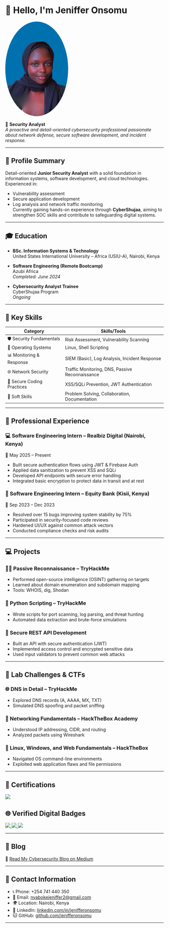 # 👋 Hello, I'm Jeniffer Onsomu

<img src="https://github.com/nifferblue/nifferblue/blob/main/Passport.png" width="200" style="border-radius: 50%;" alt="Jeniffer Onsomu"/>


🎯 **Security Analyst**  
_A proactive and detail-oriented cybersecurity professional passionate about network defense, secure software development, and incident response._



---

## 🧠 Profile Summary

Detail-oriented **Junior Security Analyst** with a solid foundation in information systems, software development, and cloud technologies. Experienced in:
- Vulnerability assessment
- Secure application development
- Log analysis and network traffic monitoring  
Currently gaining hands-on experience through **CyberShujaa**, aiming to strengthen SOC skills and contribute to safeguarding digital systems.

---

## 🎓 Education

- **BSc. Information Systems & Technology**  
  United States International University – Africa (USIU-A), Nairobi, Kenya  
  

- **Software Engineering (Remote Bootcamp)**  
  Azubi Africa  
  _Completed: June 2024_

- **Cybersecurity Analyst Trainee**  
  CyberShujaa Program  
  _Ongoing_

---

## 🧰 Key Skills

| Category                           | Skills/Tools                                           |
|-----------------------------------|--------------------------------------------------------|
| 🛡️ Security Fundamentals           | Risk Assessment, Vulnerability Scanning               |
| 🐧 Operating Systems               | Linux, Shell Scripting                                |
| 📊 Monitoring & Response           | SIEM (Basic), Log Analysis, Incident Response         |
| 🌐 Network Security                | Traffic Monitoring, DNS, Passive Reconnaissance       |
| 🔐 Secure Coding Practices         | XSS/SQLi Prevention, JWT Authentication               |
| 🧠 Soft Skills                     | Problem Solving, Collaboration, Documentation         |

---

## 💼 Professional Experience

### 💻 Software Engineering Intern – Realbiz Digital (Nairobi, Kenya)  
📅 May 2025 – Present
- Built secure authentication flows using JWT & Firebase Auth
- Applied data sanitization to prevent XSS and SQLi
- Developed API endpoints with secure error handling
- Integrated basic encryption to protect data in transit and at rest

### 🏦 Software Engineering Intern – Equity Bank (Kisii, Kenya)  
📅 Sep 2023 – Dec 2023
- Resolved over 15 bugs improving system stability by 75%
- Participated in security-focused code reviews
- Hardened UI/UX against common attack vectors
- Conducted compliance checks and risk audits

---

## 💻 Projects

### 🕵️‍♀️ Passive Reconnaissance – TryHackMe
- Performed open-source intelligence (OSINT) gathering on targets
- Learned about domain enumeration and subdomain mapping
- Tools: WHOIS, dig, Shodan

### 🐍 Python Scripting – TryHackMe
- Wrote scripts for port scanning, log parsing, and threat hunting
- Automated data extraction and brute-force simulations

### 🔧 Secure REST API Development
- Built an API with secure authentication (JWT)
- Implemented access control and encrypted sensitive data
- Used input validators to prevent common web attacks

---

## 🧪 Lab Challenges & CTFs

### 🌐 DNS in Detail – TryHackMe
- Explored DNS records (A, AAAA, MX, TXT)
- Simulated DNS spoofing and packet sniffing

### 🧠 Networking Fundamentals – HackTheBox Academy
- Understood IP addressing, CIDR, and routing
- Analyzed packets using Wireshark

### 🐧 Linux, Windows, and Web Fundamentals – HackTheBox
- Navigated OS command-line environments
- Exploited web application flaws and file permissions

---

## 🏅 Certifications
<div>
    <a href="https://academy.tcm-sec.com/courses/2631779/certificate" target="_blank">
        <img src="https://img.shields.io/badge/-Linux_100%3A_Fundamentals_by_TCM_Security-0C223F?style=for-the-badge&logo=linux&logoColor=white" />
    </a>
    
</div>

## 🌐 Verified Digital Badges
<div>
    <a href="https://www.credly.com/earner/earned/badge/127b313e-2fe1-438b-9e29-321ee5477cbe" target="_blank">
        <img src="https://img.shields.io/badge/-AWS_Knowledge%3A_Serverless-232F3E?style=for-the-badge&logo=Amazon%20AWS&logoColor=white" />
    </a>
    <a href="https://www.credly.com/earner/earned/badge/8ed06fa7-5718-4778-a6b0-25c54c1363b9" target="_blank">
        <img src="https://img.shields.io/badge/-Cisco_Intro_to_Cybersecurity-1BA0D7?style=for-the-badge&logo=Cisco&logoColor=white" />
    </a>
    <a href="https://www.credly.com/earner/earned/badge/d636d1bf-3bde-4b6f-9306-5852b40ef4e0" target="_blank">
        <img src="https://img.shields.io/badge/-Cisco_Networking_Basics-1BA0D7?style=for-the-badge&logo=Cisco&logoColor=white" />
    </a>
</div>



---

## 📝 Blog

📰 [Read My Cybersecurity Blog on Medium](https://medium.com/@jeniffer2)

---

## 📍 Contact Information

- 📞 Phone: +254 741 440 350  
- 📧 Email: nyabokejeniffer2@gmail.com  
- 🌍 Location: Nairobi, Kenya  
- 🔗 LinkedIn: [linkedin.com/in/jenifferonsomu](https://www.linkedin.com/in/jenifferonsomu)  
- 🐱 GitHub: [github.com/jenifferonsomu](https://github.com/nifferblue) <!-- Replace with your GitHub if available -->

---
